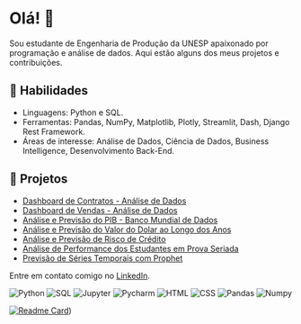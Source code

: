 # Olá! 👋

Sou estudante de Engenharia de Produção da UNESP apaixonado por programação e análise de dados. Aqui estão alguns dos meus projetos e contribuições.

## 🚀 Habilidades
- Linguagens: Python e SQL.
- Ferramentas: Pandas, NumPy, Matplotlib, Plotly, Streamlit, Dash, Django Rest Framework.
- Áreas de interesse: Análise de Dados, Ciência de Dados, Business Intelligence, Desenvolvimento Back-End.

## 📂 Projetos
- [Dashboard de Contratos - Análise de Dados](https://github.com/Georgettig/streamlit-dashboard-contratos)
- [Dashboard de Vendas - Análise de Dados](https://github.com/Georgettig/streamlit-dashboard-projeto)
- [Análise e Previsão do PIB - Banco Mundial de Dados](https://github.com/Georgettig/An-lise-e-Previs-o-do-PIB---Brasil-EUA-e-China)
- [Análise e Previsão do Valor do Dolar ao Longo dos Anos](https://github.com/Georgettig/Previs-o-Dolar)
- [Análise e Previsão de Risco de Crédito](https://github.com/Georgettig/Analise-de-Risco-Credito)
- [Análise de Performance dos Estudantes em Prova Seriada](https://github.com/Georgettig/Analise-de-Performance-dos-Estudantes)
- [Previsão de Séries Temporais com Prophet](https://github.com/Georgettig/Previs-o-de-S-ries-Temporais---Microsoft)

Entre em contato comigo no [LinkedIn](https://www.linkedin.com/in/guilherme-georgetti/).

![Python](https://img.shields.io/badge/Python-FFD43B?style=for-the-badge&logo=python&logoColor=blue)
![SQL](https://img.shields.io/badge/SQL-025E8C?style=for-the-badge&logo=sqlite&logoColor=white)
![Jupyter](https://img.shields.io/badge/Jupyter-F37626.svg?&style=for-the-badge&logo=Jupyter&logoColor=white)
![Pycharm](https://img.shields.io/badge/PyCharm-000000.svg?&style=for-the-badge&logo=PyCharm&logoColor=white)
![HTML](https://img.shields.io/badge/HTML5-E34F26?style=for-the-badge&logo=html5&logoColor=white)
![CSS](https://img.shields.io/badge/CSS3-1572B6?style=for-the-badge&logo=css3&logoColor=white)
![Pandas](https://img.shields.io/badge/Pandas-2C2D72?style=for-the-badge&logo=pandas&logoColor=white)
![Numpy](https://img.shields.io/badge/Numpy-777BB4?style=for-the-badge&logo=numpy&logoColor=white)


[![Readme Card](https://github-readme-stats.vercel.app/api/pin/?username=Georgettig&repo=Analise-de-Dados&theme=merko)](https://github.com/Georgettig/Analise-de-Dados))

